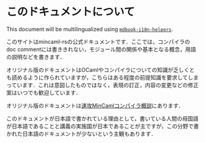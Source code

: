 # このドキュメントについて

<!-- i18n:skip -->

This document will be multilingualized using [`mdbook-i18n-helpers`](https://github.com/google/mdbook-i18n-helpers).

このサイトはmincaml-rsの公式ドキュメントです．ここでは，コンパイラのdoc commentには書ききれない，モジュール間の関係や基本となる概念，用語の説明などを書きます．

オリジナル版のドキュメントはOCamlやコンパイラについての知識が乏しくとも読めるように作られていますが，こちらはある程度の前提知識を要求してしまっています．これは意図したものではなく，表現の訂正，内容の変更などの修正案はいつでも歓迎しています．

オリジナル版のドキュメントは[速攻MinCamlコンパイラ概説](https://esumii.github.io/min-caml/index.html)にあります．

このドキュメントが日本語で書かれている理由として，書いている人間の母国語が日本語であることと講義の実施国が日本であることが主ですが，この分野で書かれた日本語のドキュメントが少ないという主観もあります．
